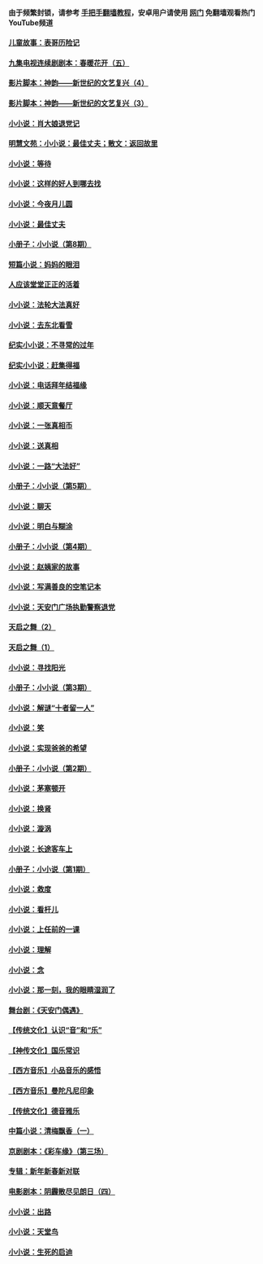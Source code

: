 #### 由于频繁封锁，请参考 [手把手翻墙教程](https://github.com/gfw-breaker/guides/wiki/)，安卓用户请使用 [网门](https://github.com/gfw-breaker/nogfw/blob/master/dl.md?t=05220501) 免翻墙观看热门YouTube频道 

#### [儿童故事：表哥历险记](../pages/328/383535.md?t=05220501) 

#### [九集电视连续剧剧本：春暖花开（五）](../pages/328/275919.md?t=05220501) 

#### [影片脚本：神韵——新世纪的文艺复兴（4）](../pages/328/266089.md?t=05220501) 

#### [影片脚本：神韵——新世纪的文艺复兴（3）](../pages/328/266087.md?t=05220501) 

#### [小小说：肖大娘退党记](../pages/328/239807.md?t=05220501) 

#### [明慧文苑：小小说：最佳丈夫；散文：返回故里](../pages/328/3439.md?t=05220501) 

#### [小小说：等待](../pages/328/223927.md?t=05220501) 

#### [小小说：这样的好人到哪去找](../pages/328/209396.md?t=05220501) 

#### [小小说：今夜月儿圆](../pages/328/193588.md?t=05220501) 

#### [小小说：最佳丈夫](../pages/328/190938.md?t=05220501) 

#### [小册子：小小说（第8期）](../pages/328/188202.md?t=05220501) 

#### [短篇小说：妈妈的眼泪](../pages/328/187712.md?t=05220501) 

#### [人应该堂堂正正的活着](../pages/328/182430.md?t=05220501) 

#### [小小说：法轮大法真好](../pages/328/174669.md?t=05220501) 

#### [小小说：去东北看雪](../pages/328/173882.md?t=05220501) 

#### [纪实小小说：不寻常的过年](../pages/328/173187.md?t=05220501) 

#### [纪实小小说：赶集得福](../pages/328/172652.md?t=05220501) 

#### [小小说：电话拜年结福缘](../pages/328/172533.md?t=05220501) 

#### [小小说：顺天意餐厅](../pages/328/170182.md?t=05220501) 

#### [小小说：一张真相币](../pages/328/169410.md?t=05220501) 

#### [小小说：送真相](../pages/328/166713.md?t=05220501) 

#### [小小说：一路“大法好”](../pages/328/162016.md?t=05220501) 

#### [小册子：小小说（第5期）](../pages/328/161131.md?t=05220501) 

#### [小小说：聊天](../pages/328/159640.md?t=05220501) 

#### [小小说：明白与糊涂](../pages/328/158101.md?t=05220501) 

#### [小册子：小小说（第4期）](../pages/328/158006.md?t=05220501) 

#### [小小说：赵姨家的故事](../pages/328/157843.md?t=05220501) 

#### [小小说：写满善良的空笔记本](../pages/328/157382.md?t=05220501) 

#### [小小说：天安门广场执勤警察退党](../pages/328/156982.md?t=05220501) 

#### [天启之舞（2）](../pages/328/153440.md?t=05220501) 

#### [天启之舞（1）](../pages/328/153439.md?t=05220501) 

#### [小小说：寻找阳光](../pages/328/153065.md?t=05220501) 

#### [小册子：小小说（第3期）](../pages/328/151715.md?t=05220501) 

#### [小小说：解谜“十者留一人”](../pages/328/148967.md?t=05220501) 

#### [小小说：笑](../pages/328/148905.md?t=05220501) 

#### [小小说：实现爸爸的希望](../pages/328/148096.md?t=05220501) 

#### [小册子：小小说（第2期）](../pages/328/147214.md?t=05220501) 

#### [小小说：茅塞顿开](../pages/328/147030.md?t=05220501) 

#### [小小说：换肾](../pages/328/146770.md?t=05220501) 

#### [小小说：漩涡](../pages/328/146683.md?t=05220501) 

#### [小小说：长途客车上](../pages/328/145076.md?t=05220501) 

#### [小册子：小小说（第1期）](../pages/328/143963.md?t=05220501) 

#### [小小说：救度](../pages/328/143927.md?t=05220501) 

#### [小小说：看杆儿](../pages/328/142137.md?t=05220501) 

#### [小小说：上任前的一课](../pages/328/140808.md?t=05220501) 

#### [小小说：理解](../pages/328/140476.md?t=05220501) 

#### [小小说：念](../pages/328/139513.md?t=05220501) 

#### [小小说：那一刻，我的眼睛湿润了](../pages/328/138476.md?t=05220501) 

#### [舞台剧：《天安门偶遇》](../pages/328/117155.md?t=05220501) 

#### [【传统文化】认识“音”和“乐”](../pages/328/108667.md?t=05220501) 

#### [【神传文化】国乐常识](../pages/328/104225.md?t=05220501) 

#### [【西方音乐】小品音乐的感悟](../pages/328/102924.md?t=05220501) 

#### [【西方音乐】曼陀凡尼印象](../pages/328/102922.md?t=05220501) 

#### [【传统文化】德音雅乐](../pages/328/102923.md?t=05220501) 

#### [中篇小说：清梅飘香（一）](../pages/328/101058.md?t=05220501) 

#### [京剧剧本：《彩车缘》（第三场）](../pages/328/96434.md?t=05220501) 

#### [专辑：新年新春新对联](../pages/328/94991.md?t=05220501) 

#### [电影剧本：阴霾散尽见朗日（四）](../pages/328/87081.md?t=05220501) 

#### [小小说：出路](../pages/328/84848.md?t=05220501) 

#### [小小说：天堂鸟](../pages/328/83084.md?t=05220501) 

#### [小小说：生死的启迪](../pages/328/70977.md?t=05220501) 

